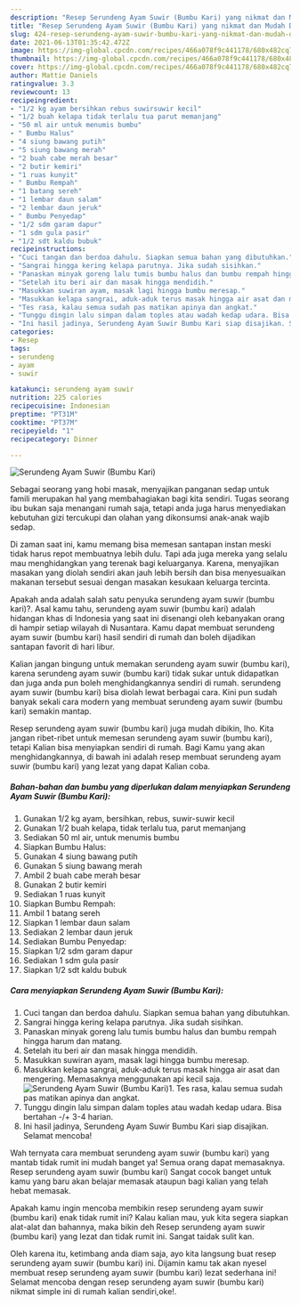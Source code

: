 ```yaml
---
description: "Resep Serundeng Ayam Suwir (Bumbu Kari) yang nikmat dan Mudah Dibuat"
title: "Resep Serundeng Ayam Suwir (Bumbu Kari) yang nikmat dan Mudah Dibuat"
slug: 424-resep-serundeng-ayam-suwir-bumbu-kari-yang-nikmat-dan-mudah-dibuat
date: 2021-06-13T01:35:42.472Z
image: https://img-global.cpcdn.com/recipes/466a078f9c441178/680x482cq70/serundeng-ayam-suwir-bumbu-kari-foto-resep-utama.jpg
thumbnail: https://img-global.cpcdn.com/recipes/466a078f9c441178/680x482cq70/serundeng-ayam-suwir-bumbu-kari-foto-resep-utama.jpg
cover: https://img-global.cpcdn.com/recipes/466a078f9c441178/680x482cq70/serundeng-ayam-suwir-bumbu-kari-foto-resep-utama.jpg
author: Mattie Daniels
ratingvalue: 3.3
reviewcount: 13
recipeingredient:
- "1/2 kg ayam bersihkan rebus suwirsuwir kecil"
- "1/2 buah kelapa tidak terlalu tua parut memanjang"
- "50 ml air untuk menumis bumbu"
- " Bumbu Halus"
- "4 siung bawang putih"
- "5 siung bawang merah"
- "2 buah cabe merah besar"
- "2 butir kemiri"
- "1 ruas kunyit"
- " Bumbu Rempah"
- "1 batang sereh"
- "1 lembar daun salam"
- "2 lembar daun jeruk"
- " Bumbu Penyedap"
- "1/2 sdm garam dapur"
- "1 sdm gula pasir"
- "1/2 sdt kaldu bubuk"
recipeinstructions:
- "Cuci tangan dan berdoa dahulu. Siapkan semua bahan yang dibutuhkan."
- "Sangrai hingga kering kelapa parutnya. Jika sudah sisihkan."
- "Panaskan minyak goreng lalu tumis bumbu halus dan bumbu rempah hingga harum dan matang."
- "Setelah itu beri air dan masak hingga mendidih."
- "Masukkan suwiran ayam, masak lagi hingga bumbu meresap."
- "Masukkan kelapa sangrai, aduk-aduk terus masak hingga air asat dan mengering. Memasaknya menggunakan api kecil saja."
- "Tes rasa, kalau semua sudah pas matikan apinya dan angkat."
- "Tunggu dingin lalu simpan dalam toples atau wadah kedap udara. Bisa bertahan -/+ 3-4 harian."
- "Ini hasil jadinya, Serundeng Ayam Suwir Bumbu Kari siap disajikan. Selamat mencoba!"
categories:
- Resep
tags:
- serundeng
- ayam
- suwir

katakunci: serundeng ayam suwir 
nutrition: 225 calories
recipecuisine: Indonesian
preptime: "PT31M"
cooktime: "PT37M"
recipeyield: "1"
recipecategory: Dinner

---
```



![Serundeng Ayam Suwir (Bumbu Kari)](https://img-global.cpcdn.com/recipes/466a078f9c441178/680x482cq70/serundeng-ayam-suwir-bumbu-kari-foto-resep-utama.jpg)

Sebagai seorang yang hobi masak, menyajikan panganan sedap untuk famili merupakan hal yang membahagiakan bagi kita sendiri. Tugas seorang ibu bukan saja menangani rumah saja, tetapi anda juga harus menyediakan kebutuhan gizi tercukupi dan olahan yang dikonsumsi anak-anak wajib sedap.

Di zaman  saat ini, kamu memang bisa memesan santapan instan meski tidak harus repot membuatnya lebih dulu. Tapi ada juga mereka yang selalu mau menghidangkan yang terenak bagi keluarganya. Karena, menyajikan masakan yang diolah sendiri akan jauh lebih bersih dan bisa menyesuaikan makanan tersebut sesuai dengan masakan kesukaan keluarga tercinta. 



Apakah anda adalah salah satu penyuka serundeng ayam suwir (bumbu kari)?. Asal kamu tahu, serundeng ayam suwir (bumbu kari) adalah hidangan khas di Indonesia yang saat ini disenangi oleh kebanyakan orang di hampir setiap wilayah di Nusantara. Kamu dapat membuat serundeng ayam suwir (bumbu kari) hasil sendiri di rumah dan boleh dijadikan santapan favorit di hari libur.

Kalian jangan bingung untuk memakan serundeng ayam suwir (bumbu kari), karena serundeng ayam suwir (bumbu kari) tidak sukar untuk didapatkan dan juga anda pun boleh menghidangkannya sendiri di rumah. serundeng ayam suwir (bumbu kari) bisa diolah lewat berbagai cara. Kini pun sudah banyak sekali cara modern yang membuat serundeng ayam suwir (bumbu kari) semakin mantap.

Resep serundeng ayam suwir (bumbu kari) juga mudah dibikin, lho. Kita jangan ribet-ribet untuk memesan serundeng ayam suwir (bumbu kari), tetapi Kalian bisa menyiapkan sendiri di rumah. Bagi Kamu yang akan menghidangkannya, di bawah ini adalah resep membuat serundeng ayam suwir (bumbu kari) yang lezat yang dapat Kalian coba.

<!--inarticleads1-->

##### Bahan-bahan dan bumbu yang diperlukan dalam menyiapkan Serundeng Ayam Suwir (Bumbu Kari):

1. Gunakan 1/2 kg ayam, bersihkan, rebus, suwir-suwir kecil
1. Gunakan 1/2 buah kelapa, tidak terlalu tua, parut memanjang
1. Sediakan 50 ml air, untuk menumis bumbu
1. Siapkan  Bumbu Halus:
1. Gunakan 4 siung bawang putih
1. Gunakan 5 siung bawang merah
1. Ambil 2 buah cabe merah besar
1. Gunakan 2 butir kemiri
1. Sediakan 1 ruas kunyit
1. Siapkan  Bumbu Rempah:
1. Ambil 1 batang sereh
1. Siapkan 1 lembar daun salam
1. Sediakan 2 lembar daun jeruk
1. Sediakan  Bumbu Penyedap:
1. Siapkan 1/2 sdm garam dapur
1. Sediakan 1 sdm gula pasir
1. Siapkan 1/2 sdt kaldu bubuk




<!--inarticleads2-->

##### Cara menyiapkan Serundeng Ayam Suwir (Bumbu Kari):

1. Cuci tangan dan berdoa dahulu. Siapkan semua bahan yang dibutuhkan.
1. Sangrai hingga kering kelapa parutnya. Jika sudah sisihkan.
1. Panaskan minyak goreng lalu tumis bumbu halus dan bumbu rempah hingga harum dan matang.
1. Setelah itu beri air dan masak hingga mendidih.
1. Masukkan suwiran ayam, masak lagi hingga bumbu meresap.
1. Masukkan kelapa sangrai, aduk-aduk terus masak hingga air asat dan mengering. Memasaknya menggunakan api kecil saja.
<img src="//assets-global.cpcdn.com/assets/icons/button_play-2c75c40dde080a61004c1f40b05d8f140eaff45d7e9e6481dc71c63d2e7c4909.png" alt="Serundeng Ayam Suwir (Bumbu Kari)">1. Tes rasa, kalau semua sudah pas matikan apinya dan angkat.
1. Tunggu dingin lalu simpan dalam toples atau wadah kedap udara. Bisa bertahan -/+ 3-4 harian.
1. Ini hasil jadinya, Serundeng Ayam Suwir Bumbu Kari siap disajikan. Selamat mencoba!




Wah ternyata cara membuat serundeng ayam suwir (bumbu kari) yang mantab tidak rumit ini mudah banget ya! Semua orang dapat memasaknya. Resep serundeng ayam suwir (bumbu kari) Sangat cocok banget untuk kamu yang baru akan belajar memasak ataupun bagi kalian yang telah hebat memasak.

Apakah kamu ingin mencoba membikin resep serundeng ayam suwir (bumbu kari) enak tidak rumit ini? Kalau kalian mau, yuk kita segera siapkan alat-alat dan bahannya, maka bikin deh Resep serundeng ayam suwir (bumbu kari) yang lezat dan tidak rumit ini. Sangat taidak sulit kan. 

Oleh karena itu, ketimbang anda diam saja, ayo kita langsung buat resep serundeng ayam suwir (bumbu kari) ini. Dijamin kamu tak akan nyesel membuat resep serundeng ayam suwir (bumbu kari) lezat sederhana ini! Selamat mencoba dengan resep serundeng ayam suwir (bumbu kari) nikmat simple ini di rumah kalian sendiri,oke!.

